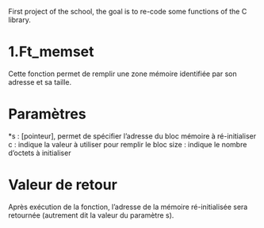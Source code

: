First project of the school, the goal is to re-code some functions of the C library.

# 1.Ft_memset

Cette fonction permet de remplir une zone mémoire identifiée par son adresse et sa taille.
# Paramètres

*s : [pointeur], permet de spécifier l’adresse du bloc mémoire à ré-initialiser
c : indique la valeur à utiliser pour remplir le bloc 
size : indique le nombre d’octets à initialiser

# Valeur de retour

Après exécution de la fonction, l’adresse de la mémoire ré-initialisée sera retournée (autrement dit la valeur du paramètre s).